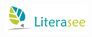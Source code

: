 <a href="https://literasee.github.io"><img src="/public/Literasee_symbol_left.png" align="left" hspace="10" vspace="6"></a>
